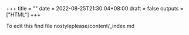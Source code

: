 +++
title =  ""
date = 2022-08-25T21:30:04+08:00
draft = false
outputs = ["HTML"] 
+++

To edit this find file nostyleplease/content/\_index.md
